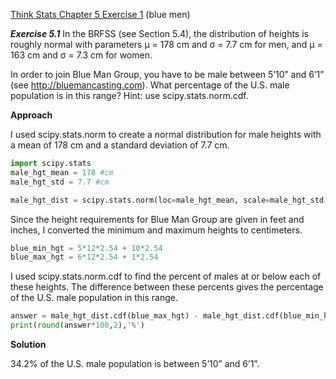 [Think Stats Chapter 5 Exercise 1](http://greenteapress.com/thinkstats2/html/thinkstats2006.html#toc50) (blue men)

***Exercise 5.1*** In the BRFSS (see Section 5.4), the distribution of heights is roughly normal with parameters μ = 178 cm and σ = 7.7 cm for men, and μ = 163 cm and σ = 7.3 cm for women.

In order to join Blue Man Group, you have to be male between 5’10” and 6’1” (see http://bluemancasting.com). What percentage of the U.S. male population is in this range? Hint: use scipy.stats.norm.cdf.



**Approach**

I used scipy.stats.norm to create a normal distribution for male heights with a mean of 178 cm and a standard deviation of 7.7 cm.

```python
import scipy.stats
male_hgt_mean = 178 #cm
male_hgt_std = 7.7 #cm

male_hgt_dist = scipy.stats.norm(loc=male_hgt_mean, scale=male_hgt_std)
```

Since the height requirements for Blue Man Group are given in feet and inches, I converted the minimum and maximum heights to centimeters. 

```python
blue_min_hgt = 5*12*2.54 + 10*2.54
blue_max_hgt = 6*12*2.54 + 1*2.54
```

I used scipy.stats.norm.cdf to find the percent of males at or below each of these heights.  The difference between these percents gives the percentage of the U.S. male population in this range. 

```python
answer = male_hgt_dist.cdf(blue_max_hgt) - male_hgt_dist.cdf(blue_min_hgt)
print(round(answer*100,2),'%')
```



**Solution**

34.2% of the U.S. male population is between 5’10” and 6’1”.